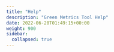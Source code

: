 ```yaml
---
title: "Help"
description: "Green Metrics Tool Help"
date: 2022-06-20T01:49:15+00:00
weight: 900
sidebar:
  collapsed: true
---
```

